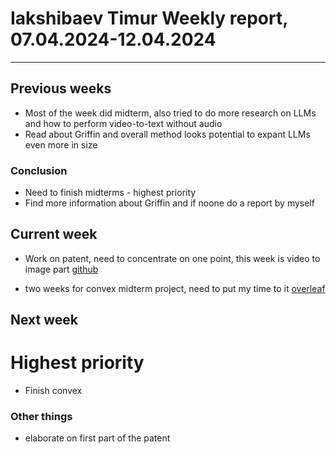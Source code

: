 # Iakshibaev Timur Weekly report, 07.04.2024-12.04.2024

---

## Previous weeks

- Most of the week did midterm, also tried to do more research on LLMs and how to perform video-to-text without audio
- Read about Griffin and overall method looks potential to expant LLMs even more in size

### Conclusion

- Need to finish midterms - highest priority
- Find more information about Griffin and if noone do a report by myself

## Current week

- Work on patent, need to concentrate on one point, this week is video to image part [github](https://github.com/TimuJ/Unilab/blob/66bb0053c35fb55095ea597496152a0be4c07e08/current_docs/dataset.docx)

- two weeks for convex midterm project, need to put my time to it [overleaf](https://www.overleaf.com/project/6611f095829f725e48707b26)

## Next week

# Highest priority

- Finish convex

### Other things

- elaborate on first part of the patent
